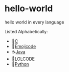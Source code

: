 # hello-world
hello world in every language

Listed Alphabetically: 
- 👀[C](https://en.wikipedia.org/wiki/C_(programming_language))
- 🍇[Emojicode](https://www.emojicode.org/)
- ☕[Java](https://www.java.com/)
- 🤣[LOLCODE](http://www.lolcode.org/)
- 🐍[Python](https://www.python.org/)
